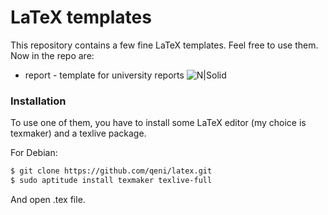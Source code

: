 # LaTeX templates



This repository contains a few fine LaTeX templates. Feel free to use them. Now in the repo are:
  - report - template for university reports
    ![N|Solid](https://raw.github.com/qeni/latex/master/img/report.png)

### Installation

To use one of them, you have to install some LaTeX editor (my choice is texmaker) and a texlive package.

For Debian:

```sh
$ git clone https://github.com/qeni/latex.git
$ sudo aptitude install texmaker texlive-full
```

And open .tex file. 
